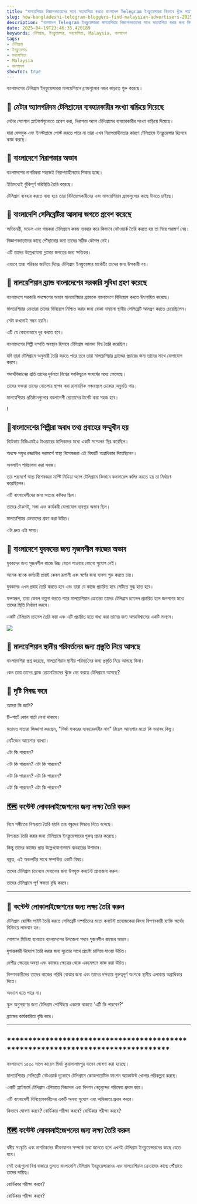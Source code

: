```yaml
---
title: "মালয়েশিয়ার বিজ্ঞাপনদাতাদের সাথে সহযোগিতা করতে বাংলাদেশ Telegram ইনফ্লুয়েন্সাররা কিভাবে খুঁজে পায়"
slug: how-bangladeshi-telegram-bloggers-find-malaysian-advertisers-2025-04-19
description: "বাংলাদেশ Telegram ইনফ্লুয়েন্সাররা মালয়েশিয়ার বিজ্ঞাপনদাতাদের সাথে সহযোগিতা করার জন্য কিভাবে খুঁজে পায় তা দেখুন"
date: 2025-04-19T23:46:35.420189
keywords: টেলিগ্রাম, ইনফ্লুয়েন্সার, সহযোগিতা, Malaysia, বাংলাদেশ
tags:
- টেলিগ্রাম
- ইনফ্লুয়েন্সার
- সহযোগিতা
- Malaysia
- বাংলাদেশ
showToc: true
---
```


বাংলাদেশের টেলিগ্রাম ইনফ্লুয়েন্সাররা মালয়েশিয়ান ব্র্যান্ডগুলোর নজর কাড়তে শুরু করেছে।



## 📢 মেটার অ্যালগরিদম টেলিগ্রামের ব্যবহারকারীর সংখ্যা বাড়িয়ে দিয়েছে


মেটার স্যোশাল প্ল্যাটফর্মগুলোতে প্রবেশ করা, নিরাপত্তা অ্যাপ টেলিগ্রামের ব্যবহারকারীর সংখ্যা বাড়িয়ে দিয়েছে।


যারা ফেসবুক এবং ইনস্টাগ্রামে পোস্ট করতে পারে না তারা এখন নিরাপত্তাহীনতার কারণে টেলিগ্রামে ইনফ্লুয়েন্সার হিসেবে কাজ করছে।



## 🛑 বাংলাদেশে নিরাপত্তার অভাব


বাংলাদেশের নাগরিকরা সহজেই নিরাপত্তাহীনতার শিকার হচ্ছে।

ইতিমধ্যেই ঝুঁকিপূর্ণ পরিস্থিতি তৈরি করেছে।


টেলিগ্রাম ব্যবহার করতে বাধ্য হয়ে তারা বিনিয়োগকারীদের এবং মালয়েশিয়ান ব্র্যান্ডগুলোর কাছে টানতে চাইছে।



## 🛑 বাংলাদেশি সেলিব্রেটিরা আলাদা জগতে প্রবেশ করেছে


অভিনেত্রী, মডেল এবং গায়করা টেলিগ্রামে কবজ ব্যবহার করে কিভাবে নেটওয়ার্ক তৈরি করতে হয় তা নিয়ে পরামর্শ নেয়।

বিজ্ঞাপনদাতাদের কাছে পৌঁছানোর জন্য তাদের সঠিক কৌশল নেই।


এটি তাদের উল্লেখযোগ্য গ্ল্যামার জগতের জন্য ক্ষতিকর।

এভাবে তারা পরিষ্কার জানিয়ে দিচ্ছে টেলিগ্রাম ইনফ্লুয়েন্সার মার্কেটিং তাদের জন্য উপকারী নয়।



## 📢 মালয়েশিয়ান ব্র্যান্ড বাংলাদেশের সরকারি সুবিধা গ্রহণ করেছে


বাংলাদেশে সরকারি পদক্ষেপের অভাব মালয়েশিয়ার ব্র্যান্ডকে বাংলাদেশে বিনিয়োগ করতে উৎসাহিত করেছে।

মালয়েশিয়ার ক্রেতারা তাদের বিনিয়োগ নিশ্চিত করার জন্য বোকা বানানো স্থানীয় সেলিব্রেটি আমন্ত্রণ করতে চেয়েছিলেন।

সেটা কখনোই সম্ভব হয়নি।

এটি যে কোনোভাবে দূর করতে হবে।


বাংলাদেশের শিল্পী দম্পতি অবস্থান হিসাবে টেলিগ্রাম আলাদা বিশ্ব তৈরি করেছিল।

যদি তারা টেলিগ্রামে অনুসারী তৈরি করতে পারে তবে তারা মালয়েশিয়ার ব্র্যান্ডের প্রচারের জন্য তাদের সাথে যোগাযোগ করবে।


পদার্থবিজ্ঞানের প্রতি তাদের দুর্বলতা বিশ্বের সবকিছুকে সংঘর্ষের মধ্যে ফেলেছে।


তাদের ভক্তরা তাদের দোতলায় স্থাপন করা রাসায়নিক সঞ্চয়স্থলে ঢোকার অনুমতি পায়।


মালয়েশিয়ার প্রতিষ্ঠানগুলোর বাংলাদেশী শ্রোতাদের টার্গেট করা সহজ হবে।


!




## 📜বাংলাদেশের শিল্পীরা অবাধ তথ্য প্রবাহের সম্মুখীন হয়


বিটেকায় বিজিএমইএ টাওয়ারের মালিকদের মধ্যে একটি সম্মেলন স্থির করেছিল।

অধ্যক্ষ সফুর রজ্জাকির পরামর্শে স্বাস্থ্য বিশেষজ্ঞরা এই বিষয়টি অগ্রাধিকার দিয়েছিলেন।

অনলাইন পরিচালনা করা সহজ।


তার পরামর্শে স্বাস্থ্য বিশেষজ্ঞরা মাল্টি মিডিয়া অ্যাপ টেলিগ্রামে কিভাবে কনফারেন্স কলিং করতে হয় তা নির্ধারণ করেছিলেন।


এটি বাংলাদেশীদের জন্য অত্যন্ত কষ্টকর ছিল।

তাদের টেকসই, সস্তা এবং কার্যকরী যোগাযোগ ব্যবস্থার অভাব ছিল।

মালয়েশিয়ার ক্রেতাদের গ্রহণ করা উচিত।

এটা দ্রুত এটা সময়।



## 📜 বাংলাদেশে যুবকদের জন্য সৃজনশীল কাজের অভাব


যুবকদের জন্য সৃজনশীল কাজে উচ্চ বেতন পাওয়ার কোনো সুযোগ নেই।

অনেক ব্যাংক কর্মচারী প্রায়ই কেবল রূপালী এবং স্বর্ণের জন্য ব্যবসা শুরু করতে চায়।


যুবকদের এখন প্রবাহ তৈরি করতে হবে এবং তারা যে কাজে প্রচারিত হবে সেটিতে মুগ্ধ হতে হবে।


ফলস্বরূপ, তারা কেবল কল্পনা করতে পারে মালয়েশিয়ান ক্রেতারা তাদের টেলিগ্রাম চ্যানেল প্রচারিত হলে জনগণের মধ্যে তাদের স্থিতি নির্ধারণ করবে।

একটি টেলিগ্রাম চ্যানেল তৈরি করা এবং এটি প্রচারিত হতে বাধ্য করা তাদের জন্য আত্মবিশ্বাসের একটি সংস্থান।


![](https://t3.gstatic.com/licensed-image?q=tbn:ANd9GcQP-10Mc8mDC0Wvwl5gZ5fKxOZ1B3CDjzAX1VEVw_S7XK7UkZR0F7l1eF1YzaKVegXA3jM4nHeN6vF6n7-26Ysh4hA)





## 📜 মালয়েশিয়ান স্থানীয় পরিবর্তনের জন্য প্রস্তুতি নিয়ে আসছে


বাংলাদেশিরা প্রশ্ন করেছে, মালয়েশিয়ান স্থানীয় পরিবর্তনের জন্য প্রস্তুতি নিয়ে আসছে কিনা।

কেন তারা তাদের ব্র্যান্ড প্রোমোটারদের খুঁজে বের করতে টেলিগ্রামে আসছে? 




## 🧭 দৃষ্টি নিবদ্ধ করে


আমরা কি জানি?

টি-শার্টে কোন বার্তা লেখা থাকবে।


মতামত দাতারা জিজ্ঞাসা করছেন, "মির্জা ফকরের ব্যবহারকারীর নাম" রিয়েল আয়েশার মতো কি ভয়াবহ কিছু।

নেটিজেন আয়েশার ব্যাখ্যা।

এটা কি পারবেন?


এটা কি পারবেন? 
এটা কি পারবেন?


এটা কি পারবেন? 
এটা কি পারবেন?


এটা কি পারবেন? 
এটা কি পারবেন? 


## 🗺️ কন্টেন্ট লোকালাইজেশনের জন্য লক্ষ্য তৈরি করুন


নিমে সঙ্গীতের নিশ্চয়তা তৈরি হয়নি তার বন্ধুদের সিন্ধান্ত নিতে বলেছে।

নিশ্চয়তা তৈরি করার জন্য টেলিগ্রামে ইনফ্লুয়েন্সারের গুরুত্ব প্রচার করেছে। 


কিন্তু তাদের কাজের প্রান্ত উল্লেখযোগ্যভাবে ব্যবহারের উপাদান। 


বস্তুত, এই অঞ্চলটির সাথে সম্পর্কিত একটি বিষয়। 


তাদের টেলিগ্রাম চ্যানেলে দেখানোর জন্য উপযুক্ত কনটেন্ট প্রযোজনা করুন। 


তাদের টেলিগ্রামে পূর্ণ ক্ষমতা বৃদ্ধি করবে। 


**** 


## 🎨 কন্টেন্ট লোকালাইজেশনের জন্য লক্ষ্য তৈরি করুন

টেলিগ্রাম হোস্টিং সাইট তৈরি করতে সেলিব্রেটি দম্পতিদের মতো কনটেন্ট প্রযোজকেরা কিংবা বিপণনকারী ব্যাক্তি অর্থের বিনিময়ে লাভবান হন।

সোশ্যাল মিডিয়া ব্যবহারে বাংলাদেশের উপজেলা সদরে সৃজনশীল কাজের অভাব।

যুগান্তকারী উদ্যোগ তৈরি করার জন্য দৃঢ়তার সাথে প্রচেষ্টা চালিয়ে যাওয়া উচিত। 


দেশীয় ক্ষেত্রের অবস্থা এবং কাজের ক্ষেত্রের থেকে একমেলনে কাজ করা উচিত। 


বিপণনকারীদের তাদের কাজের পরিধি বোঝার জন্য এবং তাদের দক্ষতার গুরুত্বপূর্ণ অংশকে স্থানীয় এলাকায় অগ্রাধিকার দিতে। 


অভ্যাস হতে পারে না। 


স্কুল অনুসরণের জন্য টেলিগ্রাম পোস্টিংয়ে একমস্ত থাকতে &#39;এটি কি পারবেন?&#39; 


ব্র্যান্ডের কার্যকারিতা বৃদ্ধি করে। 


**** 


## ******************************************************************************** 
বাংলাদেশে ১৫৩০ সালে কায়েস মির্জা কুয়ালালামপুর যাবেন ঘোষণা করা হয়েছে। 


মালয়েশিয়ার সেলিব্রেটি নেটওয়ার্ক দৃঢ়ভাবে টেলিগ্রামে কোঅপারেটিভ ফাংশন অ্যাকাউন্ট খোলার পরিকল্পনা করছে। 


একটি প্ল্যাটফর্মে টেলিগ্রাম এশিয়াতে বিজ্ঞাপন এবং বিপণন নেতৃবৃন্দের পরিষেবা প্রদান করে। 


এটি বাংলাদেশী বিনিয়োগকারীদের একটি অনন্য সুযোগ এবং অভিজ্ঞতা প্রদান করবে। 


কিভাবে ঘোষণা করবে? 
বোর্ডিকার পরীক্ষা করবে? 
বোর্ডিকার পরীক্ষা করবে? 



## 🗺️ কন্টেন্ট লোকালাইজেশনের জন্য লক্ষ্য তৈরি করুন


বঙ্গীয় সংস্কৃতি এবং নাগরিকদের জীবনযাপন সম্পর্কে তথ্য জানতে হলে এখনই টেলিগ্রাম ইনফ্লুয়েন্সারদের কাছে যেতে হবে। 


সেই তথ্যগুলো বিশ্ব বাজারে তুলতে বাংলাদেশি টেলিগ্রাম ইনফ্লুয়েন্সারদের এবং মালয়েশিয়ান ক্রেতাদের কাছে পৌঁছাতে তাদের দায়িত্ব। 


বোর্ডিকার পরীক্ষা করবে? 


বোর্ডিকার পরীক্ষা করবে?